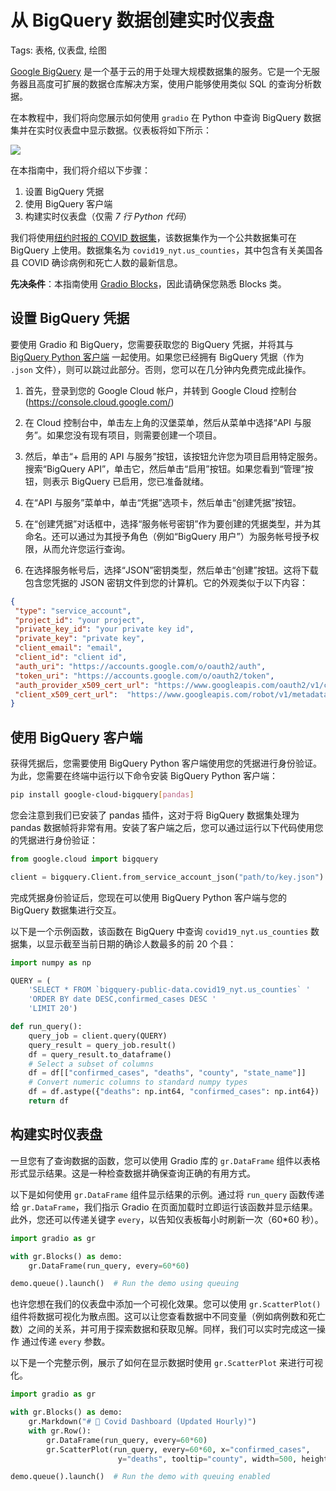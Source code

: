 # 从 BigQuery 数据创建实时仪表盘

Tags: 表格, 仪表盘, 绘图 


[Google BigQuery](https://cloud.google.com/bigquery) 是一个基于云的用于处理大规模数据集的服务。它是一个无服务器且高度可扩展的数据仓库解决方案，使用户能够使用类似 SQL 的查询分析数据。


在本教程中，我们将向您展示如何使用 `gradio` 在 Python 中查询 BigQuery 数据集并在实时仪表盘中显示数据。仪表板将如下所示：

<img src="https://huggingface.co/datasets/huggingface/documentation-images/resolve/main/gradio-guides/bigquery-dashboard.gif">

在本指南中，我们将介绍以下步骤：

1. 设置 BigQuery 凭据
2. 使用 BigQuery 客户端
3. 构建实时仪表盘（仅需 *7 行 Python 代码*）

我们将使用[纽约时报的 COVID 数据集](https://www.nytimes.com/interactive/2021/us/covid-cases.html)，该数据集作为一个公共数据集可在 BigQuery 上使用。数据集名为 `covid19_nyt.us_counties`，其中包含有关美国各县 COVID 确诊病例和死亡人数的最新信息。

**先决条件**：本指南使用 [Gradio Blocks](../quickstart/#blocks-more-flexibility-and-control)，因此请确保您熟悉 Blocks 类。

## 设置 BigQuery 凭据

要使用 Gradio 和 BigQuery，您需要获取您的 BigQuery 凭据，并将其与 [BigQuery Python 客户端](https://pypi.org/project/google-cloud-bigquery/) 一起使用。如果您已经拥有 BigQuery 凭据（作为 `.json` 文件），则可以跳过此部分。否则，您可以在几分钟内免费完成此操作。

1. 首先，登录到您的 Google Cloud 帐户，并转到 Google Cloud 控制台 (https://console.cloud.google.com/)

2. 在 Cloud 控制台中，单击左上角的汉堡菜单，然后从菜单中选择“API 与服务”。如果您没有现有项目，则需要创建一个项目。

3. 然后，单击“+ 启用的 API 与服务”按钮，该按钮允许您为项目启用特定服务。搜索“BigQuery API”，单击它，然后单击“启用”按钮。如果您看到“管理”按钮，则表示 BigQuery 已启用，您已准备就绪。

4. 在“API 与服务”菜单中，单击“凭据”选项卡，然后单击“创建凭据”按钮。

5. 在“创建凭据”对话框中，选择“服务帐号密钥”作为要创建的凭据类型，并为其命名。还可以通过为其授予角色（例如“BigQuery 用户”）为服务帐号授予权限，从而允许您运行查询。

6. 在选择服务帐号后，选择“JSON”密钥类型，然后单击“创建”按钮。这将下载包含您凭据的 JSON 密钥文件到您的计算机。它的外观类似于以下内容：

```json
{
 "type": "service_account",
 "project_id": "your project",
 "private_key_id": "your private key id",
 "private_key": "private key",
 "client_email": "email",
 "client_id": "client id",
 "auth_uri": "https://accounts.google.com/o/oauth2/auth",
 "token_uri": "https://accounts.google.com/o/oauth2/token",
 "auth_provider_x509_cert_url": "https://www.googleapis.com/oauth2/v1/certs",
 "client_x509_cert_url":  "https://www.googleapis.com/robot/v1/metadata/x509/email_id"
}
```

## 使用 BigQuery 客户端

获得凭据后，您需要使用 BigQuery Python 客户端使用您的凭据进行身份验证。为此，您需要在终端中运行以下命令安装 BigQuery Python 客户端：

```bash
pip install google-cloud-bigquery[pandas]
```

您会注意到我们已安装了 pandas 插件，这对于将 BigQuery 数据集处理为 pandas 数据帧将非常有用。安装了客户端之后，您可以通过运行以下代码使用您的凭据进行身份验证：

```py
from google.cloud import bigquery

client = bigquery.Client.from_service_account_json("path/to/key.json")
```

完成凭据身份验证后，您现在可以使用 BigQuery Python 客户端与您的 BigQuery 数据集进行交互。

以下是一个示例函数，该函数在 BigQuery 中查询 `covid19_nyt.us_counties` 数据集，以显示截至当前日期的确诊人数最多的前 20 个县：

```py
import numpy as np

QUERY = (
    'SELECT * FROM `bigquery-public-data.covid19_nyt.us_counties` ' 
    'ORDER BY date DESC,confirmed_cases DESC '
    'LIMIT 20')

def run_query():
    query_job = client.query(QUERY)  
    query_result = query_job.result()  
    df = query_result.to_dataframe()
    # Select a subset of columns 
    df = df[["confirmed_cases", "deaths", "county", "state_name"]]
    # Convert numeric columns to standard numpy types
    df = df.astype({"deaths": np.int64, "confirmed_cases": np.int64})
    return df
```

## 构建实时仪表盘

一旦您有了查询数据的函数，您可以使用 Gradio 库的 `gr.DataFrame` 组件以表格形式显示结果。这是一种检查数据并确保查询正确的有用方式。

以下是如何使用 `gr.DataFrame` 组件显示结果的示例。通过将 `run_query` 函数传递给 `gr.DataFrame`，我们指示 Gradio 在页面加载时立即运行该函数并显示结果。此外，您还可以传递关键字 `every`，以告知仪表板每小时刷新一次（60*60 秒）。

```py
import gradio as gr

with gr.Blocks() as demo:
    gr.DataFrame(run_query, every=60*60)

demo.queue().launch()  # Run the demo using queuing
```

也许您想在我们的仪表盘中添加一个可视化效果。您可以使用 `gr.ScatterPlot()` 组件将数据可视化为散点图。这可以让您查看数据中不同变量（例如病例数和死亡数）之间的关系，并可用于探索数据和获取见解。同样，我们可以实时完成这一操作
通过传递 `every` 参数。

以下是一个完整示例，展示了如何在显示数据时使用 `gr.ScatterPlot` 来进行可视化。

```py
import gradio as gr

with gr.Blocks() as demo:
    gr.Markdown("# 💉 Covid Dashboard (Updated Hourly)")
    with gr.Row():
        gr.DataFrame(run_query, every=60*60)
        gr.ScatterPlot(run_query, every=60*60, x="confirmed_cases", 
                        y="deaths", tooltip="county", width=500, height=500)

demo.queue().launch()  # Run the demo with queuing enabled
```